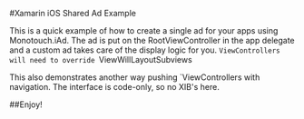 #Xamarin iOS Shared Ad Example

This is a quick example of how to create a single ad for your apps
using Monotouch.iAd.  The ad is put on the RootViewController in the app delegate
and a custom ad takes care of the display logic for you.  `ViewControllers will need to override `ViewWillLayoutSubviews

This also demonstrates another way pushing `ViewControllers with navigation.  The interface is code-only, so no XIB's here.

##Enjoy!